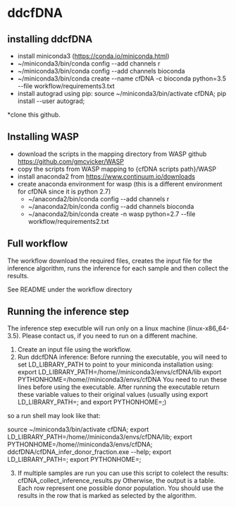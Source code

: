 # ddcfDNA

## installing ddcfDNA

* install miniconda3 (https://conda.io/miniconda.html)
* ~/miniconda3/bin/conda config --add channels r
* ~/miniconda3/bin/conda config --add channels bioconda
* ~/miniconda3/bin/conda create --name cfDNA -c bioconda python=3.5 --file workflow/requirements3.txt       
* install autograd using pip: 
source ~/miniconda3/bin/activate cfDNA; 
pip install --user autograd;

*clone this github.

## Installing WASP

* download the scripts in the mapping directory from WASP github https://github.com/gmcvicker/WASP
* copy the scripts from WASP mapping to {cfDNA scripts path}/WASP 
* install anaconda2 from https://www.continuum.io/downloads
* create anaconda environment for wasp (this is a different environment for cfDNA since it is python 2.7)
  * ~/anaconda2/bin/conda config --add channels r
  * ~/anaconda2/bin/conda config --add channels bioconda
  * ~/anaconda2/bin/conda create -n wasp python=2.7 --file workflow/requirements2.txt

## Full workflow 
The workflow download the required files, creates the input file for the inference algorithm, runs the inference for each sample and then collect the results.

See README under the workflow directory

## Running the inference step

The inference step executble will run only on a linux machine (linux-x86_64-3.5). Please contact us, if you need to run on a different machine. 

1. Create an input file using the workflow.
2. Run ddcfDNA inference:
  Before running the executable, you will need to set LD_LIBRARY_PATH to point to your miniconda installation using:
  export LD_LIBRARY_PATH=/home/<YOUR USER NAME>/miniconda3/envs/cfDNA/lib
  export PYTHONHOME=/home/<YOUR USER NAME>/miniconda3/envs/cfDNA
  You need to run these lines before using the executable.
  After running the executable return these variable values to their original values
  (usually using 
  export LD_LIBRARY_PATH=;
  and 
  export PYTHONHOME=;)

  so a run shell may look like that:

  source ~/miniconda3/bin/activate cfDNA;
  export LD_LIBRARY_PATH=/home/<YOUR USER NAME>/miniconda3/envs/cfDNA/lib; 
  export PYTHONHOME=/home/<YOUR USER NAME>/miniconda3/envs/cfDNA; 
  ddcfDNA/cfDNA_infer_donor_fraction.exe --help;
  export LD_LIBRARY_PATH=; 
  export PYTHONHOME=; 
  
3. If multiple samples are run you can use this script to colelect the results: cfDNA_collect_inference_results.py
  Otherwise, the output is a table. Each row represent one possible donor population. You should use the results in the row that is marked as selected by the algorithm. 


